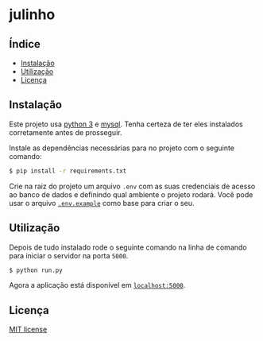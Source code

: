 # julinho

## Índice
- [Instalação](#instalação)
- [Utilização](#utilização)
- [Licença](#licença)

## Instalação
Este projeto usa [python 3](https://www.python.org/) e [mysql](https://www.mysql.com/).
Tenha certeza de ter eles instalados corretamente antes de prosseguir.

Instale as dependências necessárias para no projeto com o seguinte comando:

```sh
$ pip install -r requirements.txt
```

Crie na raiz do projeto um arquivo `.env` com as suas credenciais de acesso ao banco de dados e definindo qual ambiente o projeto rodará.
Você pode usar o arquivo [`.env.example`](.env.example) como base para criar o seu.

## Utilização

Depois de tudo instalado rode o seguinte comando na linha de comando para iniciar o servidor na porta `5000`.

```sh
$ python run.py
```

Agora a aplicação está disponível em [`localhost:5000`](http://localhost:5000).

## Licença

[MIT license](LICENSE)
